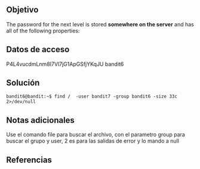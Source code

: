 ## Objetivo
The password for the next level is stored **somewhere on the server** and has all of the following properties:
## Datos de acceso
P4L4vucdmLnm8I7Vl7jG1ApGSfjYKqJU
bandit6
## Solución
```
bandit6@bandit:~$ find /  -user bandit7 -group bandit6 -size 33c 2>/dev/null

```
## Notas adicionales
Use el comando file para buscar el archivo, con el parametro group para buscar el grupo y user, 2 es para las salidas de error y lo mando a null 

## Referencias
